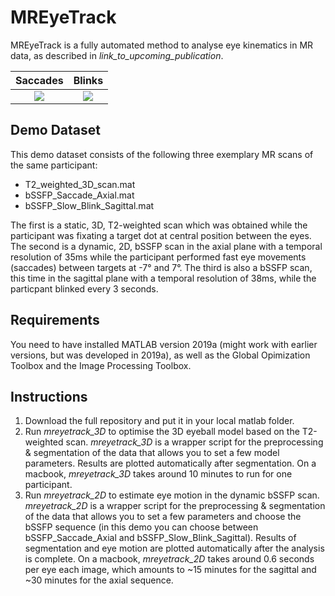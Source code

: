 # MREyeTrack
MREyeTrack is a fully automated method to analyse eye kinematics in MR data, as described in *link_to_upcoming_publication*.

Saccades                   |  Blinks
:-------------------------:|:-------------------------:
![](Gif/Saccade.gif)       |  ![](Gif/Blink.gif)

## Demo Dataset
This demo dataset consists of the following three exemplary MR scans of the same participant:
* T2_weighted_3D_scan.mat
* bSSFP_Saccade_Axial.mat
* bSSFP_Slow_Blink_Sagittal.mat
 
The first is a static, 3D, T2-weighted scan which was obtained while the participant was fixating a target dot at central position between the eyes. The second is a dynamic, 2D, bSSFP scan in the axial plane with a temporal resolution of 35ms while the participant performed fast eye movements (saccades) between targets at -7° and 7°. The third is also a bSSFP scan, this time in the sagittal plane with a temporal resolution of 38ms, while the particpant blinked every 3 seconds.

## Requirements
You need to have installed MATLAB version 2019a (might work with earlier versions, but was developed in 2019a), as well as the Global Opimization Toolbox and the Image Processing Toolbox.

## Instructions
1) Download the full repository and put it in your local matlab folder.
2) Run *mreyetrack_3D* to optimise the 3D eyeball model based on the T2-weighted scan. *mreyetrack_3D* is a wrapper script for the preprocessing & segmentation of the data that allows you to set a few model parameters. Results are plotted automatically after segmentation. On a macbook, *mreyetrack_3D* takes around 10 minutes to run for one participant.
3) Run *mreyetrack_2D* to estimate eye motion in the dynamic bSSFP scan. *mreyetrack_2D* is a wrapper script for the preprocessing & segmentation of the data that allows you to set a few parameters and choose the bSSFP sequence (in this demo you can choose between bSSFP_Saccade_Axial and bSSFP_Slow_Blink_Sagittal). Results of segmentation and eye motion are plotted automatically after the analysis is complete. On a macbook, *mreyetrack_2D* takes around 0.6 seconds per eye each image, which amounts to ~15 minutes for the sagittal and ~30 minutes for the axial sequence.
